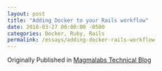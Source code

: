 ```yaml
---
layout: post
title: "Adding Docker to your Rails workflow"
date: 2018-03-27 00:00:00 -0500
categories: Docker, Ruby, Rails
permalink: /essays/adding-docker-rails-workflow
---
```


Originally Published in [Magmalabs Technical Blog](http://blog.magmalabs.io/2018/04/24/adding-docker-rails-workflow.html)
